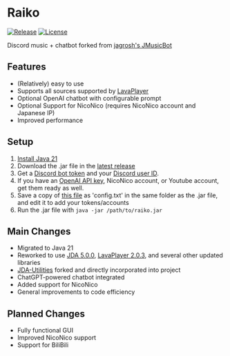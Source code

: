 # Raiko

[![Release](https://img.shields.io/github/release/a9lim/raiko.svg)](https://github.com/a9lim/raiko/releases/latest)
[![License](https://img.shields.io/github/license/a9lim/raiko.svg)](https://github.com/a9lim/raiko/blob/master/LICENSE)

Discord music + chatbot forked from [jagrosh's JMusicBot](https://github.com/jagrosh/MusicBot)

## Features
* (Relatively) easy to use 
* Supports all sources supported by [LavaPlayer](https://github.com/lavalink-devs/lavaplayer)
* Optional OpenAI chatbot with configurable prompt
* Optional Support for NicoNico (requires NicoNico account and Japanese IP)
* Improved performance

## Setup
1. [Install Java 21](https://www.oracle.com/java/technologies/downloads/#java21)
2. Download the .jar file in the [latest release](https://github.com/a9lim/Raiko/releases)
3. Get a [Discord bot token](https://github.com/jagrosh/MusicBot/wiki/Getting-a-Bot-Token) and your [Discord user ID](https://github.com/jagrosh/MusicBot/wiki/Finding-Your-User-ID).
4. If you have an [OpenAI API key](https://help.openai.com/en/articles/4936850-where-do-i-find-my-api-key), NicoNico account, or Youtube account, get them ready as well.
5. Save a copy of [this file](https://github.com/a9lim/Raiko/blob/main/src/main/resources/reference.conf) as 'config.txt' in the same folder as the .jar file, and edit it to add your tokens/accounts
6. Run the .jar file with `java -jar /path/to/raiko.jar`

## Main Changes
* Migrated to Java 21
* Reworked to use [JDA 5.0.0](https://github.com/discord-jda/JDA), [LavaPlayer 2.0.3](https://github.com/lavalink-devs/lavaplayer), and several other updated libraries
* [JDA-Utilities](https://github.com/JDA-Applications/JDA-Utilities) forked and directly incorporated into project
* ChatGPT-powered chatbot integrated
* Added support for NicoNico
* General improvements to code efficiency

## Planned Changes
* Fully functional GUI
* Improved NicoNico support
* Support for BiliBili
